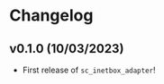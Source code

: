 # Changelog

<!--next-version-placeholder-->

## v0.1.0 (10/03/2023)

- First release of `sc_inetbox_adapter`!